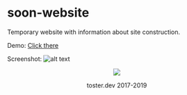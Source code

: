 # soon-website
Temporary website with information about site construction.

Demo:
[Click there](https://toster.dev/soon-website/)

Screenshot:
![alt text](https://i.imgur.com/a31pImo.png)

<p align="center">
<a href="https://www.paypal.com/cgi-bin/webscr?cmd=_s-xclick&hosted_button_id=HV5CUQ486HUQ2" target="_blank"><img src="https://i.imgur.com/s1u7rju.png"></a>
</p>
<p align="center">
  toster.dev 2017-2019
</p>
